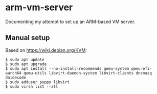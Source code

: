 # arm-vm-server
Documenting my attempt to set up an ARM-based VM server.

## Manual setup

Based on <https://wiki.debian.org/KVM>:

```
$ sudo apt update
$ sudo apt upgrade
$ sudo apt install --no-install-recommends qemu-system qemu-efi-aarch64 qemu-utils libvirt-daemon-system libvirt-clients dnsmasq dmidecode
$ sudo adduser puppy libvirt
$ sudo virsh list --all
```
